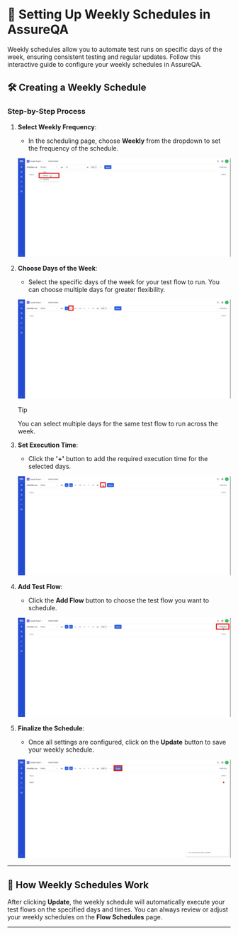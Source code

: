 # 📅 Setting Up Weekly Schedules in AssureQA

Weekly schedules allow you to automate test runs on specific days of the week, ensuring consistent testing and regular updates. Follow this interactive guide to configure your weekly schedules in AssureQA.

## 🛠️ Creating a Weekly Schedule

### Step-by-Step Process

1. **Select Weekly Frequency**:
   - In the scheduling page, choose **Weekly** from the dropdown to set the frequency of the schedule.

   ![Select Weekly Frequency](/images/WS%201.jpg)

2. **Choose Days of the Week**:
   - Select the specific days of the week for your test flow to run. You can choose multiple days for greater flexibility.

   ![Select Days](/images/WS%202.jpg)
   
   > [!TIP]  
   > You can select multiple days for the same test flow to run across the week.

3. **Set Execution Time**:
   - Click the **'+'** button to add the required execution time for the selected days.

   ![Set Time](/images/WS%203.jpg)

4. **Add Test Flow**:
   - Click the **Add Flow** button to choose the test flow you want to schedule.

   ![Add Flow](/images/WS%205.jpg)

5. **Finalize the Schedule**:
   - Once all settings are configured, click on the **Update** button to save your weekly schedule.

   ![Update Schedule](/images/WS%207.jpg)

---

## 🔄 How Weekly Schedules Work

After clicking **Update**, the weekly schedule will automatically execute your test flows on the specified days and times. You can always review or adjust your weekly schedules on the **Flow Schedules** page.

---


